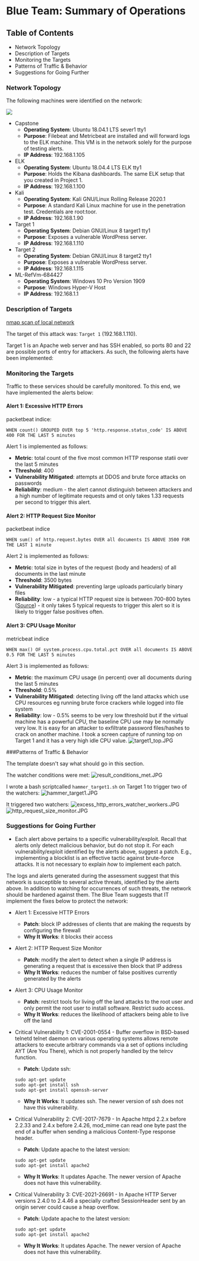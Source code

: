 # Blue Team: Summary of Operations

## Table of Contents
- Network Topology
- Description of Targets
- Monitoring the Targets
- Patterns of Traffic & Behavior
- Suggestions for Going Further

### Network Topology

The following machines were identified on the network:

![](final-project-setup.png)

- Capstone 
  - **Operating System**: Ubuntu 18.04.1 LTS sever1 tty1
  - **Purpose**: Filebeat and Metricbeat are installed and will forward logs to the ELK machine. This VM is in the network solely for the purpose of testing alerts.
  - **IP Address**: 192.168.1.105
- ELK 
  - **Operating System**: Ubuntu 18.04.4 LTS ELK tty1
  - **Purpose**: Holds the Kibana dashboards. The same ELK setup that you created in Project 1. 
  - **IP Address**: 192.168.1.100
- Kali
  - **Operating System**: Kali GNU/Linux Rolling Release 2020.1
  - **Purpose**: A standard Kali Linux machine for use in the penetration test. Credentials are root:toor.
  - **IP Address**: 192.168.1.90
- Target 1
  - **Operating System**: Debian GNU/Linux 8 target1 tty1
  - **Purpose**: Exposes a vulnerable WordPress server.
  - **IP Address**: 192.168.1.110
- Target 2
  - **Operating System**: Debian GNU/Linux 8 target2 tty1
  - **Purpose**: Exposes a vulnerable WordPress server.
  - **IP Address**: 192.168.1.115
- ML-RefVm-684427
  - **Operating System**: Windows 10 Pro Version 1909
  - **Purpose**: Windows Hyper-V Host
  - **IP Address**: 192.168.1.1


### Description of Targets
[nmap scan of local network](nmap_scan.txt)

The target of this attack was: `Target 1` (192.168.1.110).

Target 1 is an Apache web server and has SSH enabled, so ports 80 and 22 are possible ports of entry for attackers. As such, the following alerts have been implemented:

### Monitoring the Targets

Traffic to these services should be carefully monitored. To this end, we have implemented the alerts below:

#### Alert 1: Excessive HTTP Errors

packetbeat indice:

`WHEN count() GROUPED OVER top 5 'http.response.status_code' IS ABOVE 400 FOR THE LAST 5 minutes`

Alert 1 is implemented as follows:
  - **Metric**: total count of the five most common HTTP response statii over the last 5 minutes
  - **Threshold**: 400
  - **Vulnerability Mitigated**: attempts at DDOS and brute force attacks on passwords
  - **Reliability**: medium - the alert cannot distinguish between attackers and a high number of legitimate requests amd ot only takes 1.33 requests per second to trigger this alert.

#### Alert 2: HTTP Request Size Monitor

packetbeat indice

`WHEN sum() of http.request.bytes OVER all documents IS ABOVE 3500 FOR THE LAST 1 minute`

Alert 2 is implemented as follows:
  - **Metric**: total size in bytes of the request (body and headers) of all documents in the last minute
  - **Threshold**: 3500 bytes
  - **Vulnerability Mitigated**: preventing large uploads particularly binary files
  - **Reliability**: low - a typical HTTP request size is between 700-800 bytes ([Source](http://dev.chromium.org/spdy/spdy-whitepaper)) - it only takes 5 typical requests to trigger this alert so it is likely to trigger false positives often.

#### Alert 3: CPU Usage Monitor

metricbeat indice

`WHEN max() OF system.process.cpu.total.pct OVER all documents IS ABOVE 0.5 FOR THE LAST 5 minutes`

Alert 3 is implemented as follows:
  - **Metric**: the maximum CPU usage (in percent) over all documents during the last 5 minutes
  - **Threshold**: 0.5%
  - **Vulnerability Mitigated**: detecting living off the land attacks which use CPU resources eg running brute force crackers while logged into file system
  - **Reliability**: low - 0.5% seems to be very low threshold but if the virtual machine has a powerful CPU, the baseline CPU use may be normally very low. It is easy for an attacker to exfiltrate password files/hashes to crack on another machine. I took a screen capture of running top on Target 1 and it has a very high idle CPU value.
  ![target1_top.JPG](target1_top.JPG)

###Patterns of Traffic & Behavior

The template doesn't say what should go in this section.

The watcher conditions were met:
![result_conditions_met.JPG](result_conditions_met.JPG)

I wrote a bash scriptcalled `hammer_target1.sh` on Target 1 to trigger two of the watchers:
![hammer_target1.JPG](hammer_target1.JPG)

It triggered two watchers:
![excess_http_errors_watcher_workers.JPG](excess_http_errors_watcher_workers.JPG)
![http_request_size_monitor.JPG](http_request_size_monitor.JPG)

### Suggestions for Going Further
- Each alert above pertains to a specific vulnerability/exploit. Recall that alerts only detect malicious behavior, but do not stop it. For each vulnerability/exploit identified by the alerts above, suggest a patch. E.g., implementing a blocklist is an effective tactic against brute-force attacks. It is not necessary to explain _how_ to implement each patch.

The logs and alerts generated during the assessment suggest that this network is susceptible to several active threats, identified by the alerts above. In addition to watching for occurrences of such threats, the network should be hardened against them. The Blue Team suggests that IT implement the fixes below to protect the network:
- Alert 1: Excessive HTTP Errors
  - **Patch**: block IP addresses of clients that are making the requests by configuring the firewall
  - **Why It Works**: it blocks their access
- Alert 2: HTTP Request Size Monitor
  - **Patch**: modify the alert to detect when a single IP address is generating a request that is excessive then block that IP address
  - **Why It Works**: reduces the number of false positives currently generated by the alerts
- Alert 3: CPU Usage Monitor
  - **Patch**: restrict tools for living off the land attacks to the root user and only permit the root user to install software. Restrict sudo access.
  - **Why It Works**: reduces the likelihood of attackers being able to live off the land
  
- Critical Vulnerability 1: CVE-2001-0554 - Buffer overflow in BSD-based telnetd telnet daemon on various operating systems allows remote attackers to execute arbitrary commands via a set of options including AYT (Are You There), which is not properly handled by the telrcv function.
  - **Patch**: 
  Update ssh:
  ```
  sudo apt-get update
  sudo apt-get install ssh
  sudo apt-get install openssh-server
   ```
  - **Why It Works**: It updates ssh. The newer version of ssh does not have this vulnerability.
- Critical Vulnerability 2: CVE-2017-7679 - In Apache httpd 2.2.x before 2.2.33 and 2.4.x before 2.4.26, mod_mime can read one byte past the end of a buffer when sending a malicious Content-Type response header.
  - **Patch**: 
  Update apache to the latest version:
  ```
  sudo apt-get update
  sudo apt-get install apache2
   ```
  - **Why It Works**: It updates Apache. The newer version of Apache  does not have this vulnerability.
- Critical Vulnerability 3: CVE-2021-26691 - In Apache HTTP Server versions 2.4.0 to 2.4.46 a specially crafted SessionHeader sent by an origin server could cause a heap overflow.
  - **Patch**: 
  Update apache to the latest version:
  ```
  sudo apt-get update
  sudo apt-get install apache2
   ```
  - **Why It Works**: It updates Apache. The newer version of Apache does not have this vulnerability.

